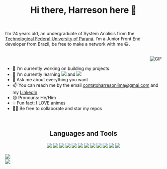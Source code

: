 <h1 align="center">Hi there, Harreson here 👋</h1>
<br>
<p >I’m 24 years old, an undergraduate of System Analisis from the <a href="http://www.utfpr.edu.br/">Technological Federal University of Paraná</a>. I’m a Junior Front End developer from Brazil, be free to make a network with me 😃.</p><br>
<img align="right" alt="GIF" src="https://media.giphy.com/media/836HiJc7pgzy8iNXCn/giphy.gif" /><br>

- 🔭 I’m currently working on building my projects
- 🌱 I’m currently learning <img src="https://img.shields.io/badge/Node.js-339933?style=for-the-badge&logo=nodedotjs&logoColor=white"> and <img src="https://img.shields.io/badge/MongoDB-4EA94B?style=for-the-badge&logo=mongodb&logoColor=white">
- 💬 Ask me about everything you want
- 📫 You can reach me by the email <a href=”mailto:contatoharresonlima@gmai.com”>contatoharresonlima@gmai.com</a> and my [LinkedIn](https://www.linkedin.com/in/harreson-lima/) 
- 😄 Pronouns: He/Him
- 💡 Fun fact: I LOVE animes
- 👨‍💻 Be free to collaborate and star my repos

<br/>
<h2 align="center">Languages and Tools</h2>
<div align="center">
  <img src="https://img.shields.io/badge/HTML5-E34F26?style=for-the-badge&logo=html5&logoColor=white">
  <img src="https://img.shields.io/badge/CSS3-1572B6?style=for-the-badge&logo=css3&logoColor=white">
  <img src="https://img.shields.io/badge/JavaScript-323330?style=for-the-badge&logo=javascript&logoColor=F7DF1E">
  <img src="https://img.shields.io/badge/Bootstrap-563D7C?style=for-the-badge&logo=bootstrap&logoColor=white">
  <img src="https://img.shields.io/badge/Sass-CC6699?style=for-the-badge&logo=sass&logoColor=white">
  <img src="https://img.shields.io/badge/Node.js-339933?style=for-the-badge&logo=nodedotjs&logoColor=white">
  <img src="https://img.shields.io/badge/Insomnia-5849be?style=for-the-badge&logo=Insomnia&logoColor=white">
  <img src="https://img.shields.io/badge/PostgreSQL-316192?style=for-the-badge&logo=postgresql&logoColor=white">
  <img src="https://img.shields.io/badge/GIT-E44C30?style=for-the-badge&logo=git&logoColor=white">
  <img src="https://img.shields.io/badge/Hyper-000000?style=for-the-badge&logo=hyper&logoColor=white">
  <img src="https://img.shields.io/badge/GitHub-100000?style=for-the-badge&logo=github&logoColor=white">
  <img src="https://img.shields.io/badge/Express.js-000000?style=for-the-badge&logo=express&logoColor=white">
</div><br>
<img src="https://github-readme-stats.vercel.app/api?username=Harreson-Lima"><br>
<img src="https://github-readme-stats.vercel.app/api/top-langs/?username=Harreson-Lima">

